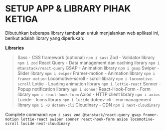 # SETUP APP & LIBRARY PIHAK KETIGA #

Dibutuhkan beberapa library tambahan untuk menjalankan web aplikasi ini, berikut adalah library yang diperlukan:

**Libraries**
> Sass - CSS framework (optional)
  `npm i sass`
> Zod - Validator library
  `npm i zod`
> React Query - Data management dan caching library
  `npm i @tanstack/react-query`
> GSAP - Animation library
  `npm i gsap`
> Swiper - Slider library
  `npm i swiper`
> Framer-motion - Animation library
  `npm i framer-motion`
> Locomotive-scroll - scroll library
  `npm i locomotive-scroll`
> Lottie - Loading animation library
  `npm i lottie-react`
> Sonner - Popup notification library
  `npm i sonner`
> React-Hook-Form - Form library
  `npm i react-hook-form`
> Axios - HTTP client library
  `npm i axios`
> Lucide - Icons library
  `npm i lucide`
> dotenv-cli - env management library
  `npm i -D dotenv-cli`
> Cloudinary - CDN
  `npm i next-cloudinary`

Complete command:
`npm i sass zod @tanstack/react-query gsap framer-motion lottie-react swiper sonner react-hook-form axios locomotive-scroll lucide next-cloudinary`